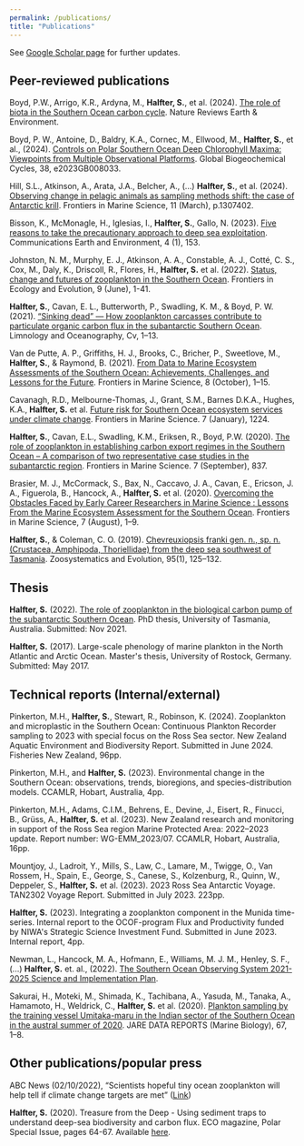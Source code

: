 ```yaml
---
permalink: /publications/
title: "Publications"
---
```


See [Google Scholar page](https://scholar.google.com/citations?user=STbyB6EAAAAJ&hl=en) for further updates. 

## Peer-reviewed publications
Boyd, P.W., Arrigo, K.R., Ardyna, M., **Halfter, S.**, et al. (2024). [The role of biota in the Southern Ocean carbon cycle](https://doi.org/10.1038/s43017-024-00531-3). Nature Reviews Earth & Environment. 

Boyd, P. W., Antoine, D., Baldry, K.A., Cornec, M., Ellwood, M., **Halfter, S.**, et al., (2024). [Controls on Polar Southern Ocean Deep Chlorophyll Maxima: Viewpoints from Multiple Observational Platforms](https://agupubs.onlinelibrary.wiley.com/doi/10.1029/2023GB008033). Global Biogeochemical Cycles, 38, e2023GB008033. 

Hill, S.L., Atkinson, A., Arata, J.A., Belcher, A., (...) **Halfter, S.**, et al. (2024). [Observing change in pelagic animals as sampling methods shift: the case of Antarctic krill](https://doi.org/10.3389/fmars.2024.1307402). Frontiers in Marine Science, 11 (March), p.1307402.

Bisson, K., McMonagle, H., Iglesias, I., **Halfter, S.**, Gallo, N. (2023). [Five reasons to take the precautionary approach to deep sea exploitation](https://www.nature.com/articles/s43247-023-00823-4). Communications Earth and Environment, 4 (1), 153.

Johnston, N. M., Murphy, E. J., Atkinson, A. A., Constable, A. J., Cotté, C. S., Cox, M., Daly, K., Driscoll, R., Flores, H., **Halfter, S.** et al. (2022). [Status, change and futures of zooplankton in the Southern Ocean](https://doi.org/10.3389/fevo.2021.624692). Frontiers in Ecology and Evolution, 9 (June), 1-41. 

**Halfter, S.**, Cavan, E. L., Butterworth, P., Swadling, K. M., & Boyd, P. W. (2021). [“Sinking dead” — How zooplankton carcasses contribute to particulate organic carbon flux in the subantarctic Southern Ocean](https://doi.org/10.1002/lno.11971). Limnology and Oceanography, Cv, 1–13. 

Van de Putte, A. P., Griffiths, H. J., Brooks, C., Bricher, P., Sweetlove, M., **Halfter, S.**, & Raymond, B. (2021). [From Data to Marine Ecosystem Assessments of the Southern Ocean: Achievements, Challenges, and Lessons for the Future](https://doi.org/10.3389/fmars.2021.637063). Frontiers in Marine Science, 8 (October), 1–15. 

Cavanagh, R.D., Melbourne-Thomas, J., Grant, S.M., Barnes D.K.A., Hughes, K.A., **Halfter, S.** et al. [Future risk for Southern Ocean ecosystem services under climate change](https://doi.org/10.3389/fmars.2020.615214). Frontiers in Marine Science. 7 (January), 1224.  

**Halfter, S.**, Cavan, E.L., Swadling, K.M., Eriksen, R., Boyd, P.W. (2020). [The role of zooplankton in establishing carbon export regimes in the Southern Ocean – A comparison of two representative case studies in the subantarctic region](https://doi.org/10.3389/fmars.2020.567917). Frontiers in Marine Science. 7 (September), 837. 

Brasier, M. J., McCormack, S., Bax, N., Caccavo, J. A., Cavan, E., Ericson, J. A., Figuerola, B., Hancock, A., **Halfter, S.** et al. (2020). [Overcoming the Obstacles Faced by Early Career Researchers in Marine Science : Lessons From the Marine Ecosystem Assessment for the Southern Ocean](https://doi.org/10.3389/fmars.2020.00692). Frontiers in Marine Science, 7 (August), 1–9. 

**Halfter, S.**, & Coleman, C. O. (2019). [Chevreuxiopsis franki gen. n., sp. n. (Crustacea, Amphipoda, Thoriellidae) from the deep sea southwest of Tasmania](https://doi.org/10.3897/zse.95.32548). Zoosystematics and Evolution, 95(1), 125–132. 

## Thesis

**Halfter, S.** (2022). [The role of zooplankton in the biological carbon pump of the subantarctic Southern Ocean](https://eprints.utas.edu.au/47565/). PhD thesis, University of Tasmania, Australia. Submitted: Nov 2021.

**Halfter, S.** (2017). Large-scale phenology of marine plankton in the North Atlantic and Arctic Ocean. Master's thesis, University of Rostock, Germany. Submitted: May 2017. 

## Technical reports (Internal/external)

Pinkerton, M.H., **Halfter, S.**, Stewart, R., Robinson, K. (2024). Zooplankton and microplastic in the Southern Ocean: Continuous Plankton Recorder sampling to 2023 with special focus on the Ross Sea sector. New Zealand Aquatic Environment and Biodiversity Report. Submitted in June 2024. Fisheries New Zealand, 96pp. 

Pinkerton, M.H., and **Halfter, S.** (2023). Environmental change in the Southern Ocean: observations, trends, bioregions, and species-distribution models. CCAMLR, Hobart, Australia, 4pp. 

Pinkerton, M.H., Adams, C.I.M., Behrens, E., Devine, J., Eisert, R., Finucci, B., Grüss, A., **Halfter, S.** et al. (2023). New Zealand research and monitoring in support of the Ross Sea region Marine Protected Area: 2022–2023 update. Report number: WG-EMM_2023/07. CCAMLR, Hobart, Australia, 16pp. 

Mountjoy, J., Ladroit, Y., Mills, S., Law, C., Lamare, M., Twigge, O., Van Rossem, H., Spain, E., George, S., Canese, S., Kolzenburg, R., Quinn, W., Deppeler, S.,  **Halfter, S.** et al. (2023). 2023 Ross Sea Antarctic Voyage. TAN2302 Voyage Report. Submitted in July 2023. 223pp.  

**Halfter, S.** (2023). Integrating a zooplankton component in the Munida time-series. Internal report to the OCOF-program Flux and Productivity funded by NIWA's Strategic Science Investment Fund. Submitted in June 2023. Internal report, 4pp. 

Newman, L., Hancock, M. A., Hofmann, E., Williams, M. J. M., Henley, S. F.,(...) **Halfter, S.** et. al., (2022). [The Southern Ocean Observing System 2021-2025 Science and Implementation Plan](https://doi.org/10.5281/zenodo.6324359).

Sakurai, H., Moteki, M., Shimada, K., Tachibana, A., Yasuda, M., Tanaka, A., Hamamoto, H., Weldrick, C., **Halfter, S.** et al. (2020). [Plankton sampling by the training vessel Umitaka-maru in the Indian sector of the Southern Ocean in the austral summer of 2020](https://www.researchgate.net/publication/343442106_Plankton_sampling_by_the_training_vessel_Umitaka-maru_in_the_Indian_sector_of_the_Southern_Ocean_in_the_austral_summer_of_2020). JARE DATA REPORTS (Marine Biology), 67, 1–8. 

## Other publications/popular press
ABC News (02/10/2022), “Scientists hopeful tiny ocean zooplankton will help tell if climate change targets are met” ([Link](https://www.abc.net.au/news/2022-10-02/zooplankton-study-southern-ocean-co2-global-warming/101490946))  

**Halfter, S.** (2020). Treasure from the Deep - Using sediment traps to understand deep-sea biodiversity and carbon flux. ECO magazine, Polar Special Issue, pages 64-67. Available [here](http://digital.ecomagazine.com/publication/?i=674747&ver=html5&p=64).


